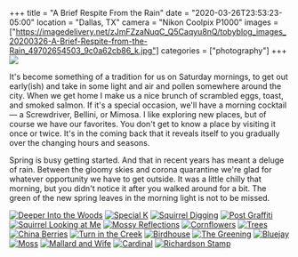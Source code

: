 +++
title = "A Brief Respite From the Rain"
date = "2020-03-26T23:53:23-05:00"
location = "Dallas, TX"
camera = "Nikon Coolpix P1000"
images = ["https://imagedelivery.net/zJmFZzaNuqC_Q5Caqyu8nQ/tobyblog_images_20200326-A-Brief-Respite-from-the-Rain_49702654503_9c0a62cb86_k.jpg"]
categories = ["photography"]
+++
![](https://imagedelivery.net/zJmFZzaNuqC_Q5Caqyu8nQ/tobyblog_images_20200326-A-Brief-Respite-from-the-Rain_49702654503_9c0a62cb86_k.jpg/fit=scale-down,w=780,sharpen=1,f=auto,q=0.9,slow-connection-quality=0.3)
<!--more-->
It's become something of a tradition for us on Saturday mornings, to get out early(ish) and take in some light and air and pollen somewhere around the city. When we get home I make us a nice brunch of scrambled eggs, toast, and smoked salmon. If it's a special occasion, we'll have a morning cocktail — a Screwdriver, Bellini, or Mimosa. I like exploring new places, but of course we have our favorites. You don't get to know a place by visiting it once or twice. It's in the coming back that it reveals itself to you gradually over the changing hours and seasons.

Spring is busy getting started. And that in recent years has meant a deluge of rain. Between the gloomy skies and corona quarantine we're glad for whatever opportunity we have to get outside. It was a little chilly that morning, but you didn't notice it after you walked around for a bit. The green of the new spring leaves in the morning light is not to be missed.

<div id="mygallery">
		<a class="swipebox" href="https://imagedelivery.net/zJmFZzaNuqC_Q5Caqyu8nQ/tobyblog_images_20200326-A-Brief-Respite-from-the-Rain_49703503227_88511659d0_k.jpg/fit=scale-down,w=1024,sharpen=1,f=auto,q=0.9,slow-connection-quality=0.3">
			    <img alt="Deeper Into the Woods" src="https://imagedelivery.net/zJmFZzaNuqC_Q5Caqyu8nQ/tobyblog_images_20200326-A-Brief-Respite-from-the-Rain_49703503227_88511659d0_k.jpg/fit=scale-down,w=365,sharpen=1,f=auto,q=0.9,slow-connection-quality=0.3"></a>
		<a class="swipebox" href="https://imagedelivery.net/zJmFZzaNuqC_Q5Caqyu8nQ/tobyblog_images_20200326-A-Brief-Respite-from-the-Rain_49703186591_8548cbd752_k.jpg/fit=scale-down,w=1024,sharpen=1,f=auto,q=0.9,slow-connection-quality=0.3">
			    <img alt="Special K" src="https://imagedelivery.net/zJmFZzaNuqC_Q5Caqyu8nQ/tobyblog_images_20200326-A-Brief-Respite-from-the-Rain_49703186591_8548cbd752_k.jpg/fit=scale-down,w=365,sharpen=1,f=auto,q=0.9,slow-connection-quality=0.3"></a>
		<a class="swipebox" href="https://imagedelivery.net/zJmFZzaNuqC_Q5Caqyu8nQ/tobyblog_images_20200326-A-Brief-Respite-from-the-Rain_49703502937_e84bf1742f_k.jpg/fit=scale-down,w=1024,sharpen=1,f=auto,q=0.9,slow-connection-quality=0.3">
			    <img alt="Squirrel Digging" src="https://imagedelivery.net/zJmFZzaNuqC_Q5Caqyu8nQ/tobyblog_images_20200326-A-Brief-Respite-from-the-Rain_49703502937_e84bf1742f_k.jpg/fit=scale-down,w=365,sharpen=1,f=auto,q=0.9,slow-connection-quality=0.3"></a>
		<a class="swipebox" href="https://imagedelivery.net/zJmFZzaNuqC_Q5Caqyu8nQ/tobyblog_images_20200326-A-Brief-Respite-from-the-Rain_49703187881_990b37ace7_k.jpg/fit=scale-down,w=1024,sharpen=1,f=auto,q=0.9,slow-connection-quality=0.3">
			    <img alt="Post Graffiti" src="https://imagedelivery.net/zJmFZzaNuqC_Q5Caqyu8nQ/tobyblog_images_20200326-A-Brief-Respite-from-the-Rain_49703187881_990b37ace7_k.jpg/fit=scale-down,w=365,sharpen=1,f=auto,q=0.9,slow-connection-quality=0.3"></a>
		<a class="swipebox" href="https://imagedelivery.net/zJmFZzaNuqC_Q5Caqyu8nQ/tobyblog_images_20200326-A-Brief-Respite-from-the-Rain_49702654503_9c0a62cb86_k.jpg/fit=scale-down,w=1024,sharpen=1,f=auto,q=0.9,slow-connection-quality=0.3">
			    <img alt="Squirrel Looking at Me" src="https://imagedelivery.net/zJmFZzaNuqC_Q5Caqyu8nQ/tobyblog_images_20200326-A-Brief-Respite-from-the-Rain_49702654503_9c0a62cb86_k.jpg/fit=scale-down,w=365,sharpen=1,f=auto,q=0.9,slow-connection-quality=0.3"></a>
		<a class="swipebox" href="https://imagedelivery.net/zJmFZzaNuqC_Q5Caqyu8nQ/tobyblog_images_20200326-A-Brief-Respite-from-the-Rain_49702655868_0f80bf0e4c_k.jpg/fit=scale-down,w=1024,sharpen=1,f=auto,q=0.9,slow-connection-quality=0.3">
			    <img alt="Mossy Reflections" src="https://imagedelivery.net/zJmFZzaNuqC_Q5Caqyu8nQ/tobyblog_images_20200326-A-Brief-Respite-from-the-Rain_49702655868_0f80bf0e4c_k.jpg/fit=scale-down,w=365,sharpen=1,f=auto,q=0.9,slow-connection-quality=0.3"></a>
		<a class="swipebox" href="https://imagedelivery.net/zJmFZzaNuqC_Q5Caqyu8nQ/tobyblog_images_20200326-A-Brief-Respite-from-the-Rain_49703188011_5b5e747ea5_k.jpg/fit=scale-down,w=1024,sharpen=1,f=auto,q=0.9,slow-connection-quality=0.3">
			    <img alt="Cornflowers" src="https://imagedelivery.net/zJmFZzaNuqC_Q5Caqyu8nQ/tobyblog_images_20200326-A-Brief-Respite-from-the-Rain_49703188011_5b5e747ea5_k.jpg/fit=scale-down,w=365,sharpen=1,f=auto,q=0.9,slow-connection-quality=0.3"></a>
		<a class="swipebox" href="https://imagedelivery.net/zJmFZzaNuqC_Q5Caqyu8nQ/tobyblog_images_20200326-A-Brief-Respite-from-the-Rain_49702654628_3fc4775822_k.jpg/fit=scale-down,w=1024,sharpen=1,f=auto,q=0.9,slow-connection-quality=0.3">
			    <img alt="Trees" src="https://imagedelivery.net/zJmFZzaNuqC_Q5Caqyu8nQ/tobyblog_images_20200326-A-Brief-Respite-from-the-Rain_49702654628_3fc4775822_k.jpg/fit=scale-down,w=365,sharpen=1,f=auto,q=0.9,slow-connection-quality=0.3"></a>
		<a class="swipebox" href="https://imagedelivery.net/zJmFZzaNuqC_Q5Caqyu8nQ/tobyblog_images_20200326-A-Brief-Respite-from-the-Rain_49702654228_02ac4a34ad_k.jpg/fit=scale-down,w=1024,sharpen=1,f=auto,q=0.9,slow-connection-quality=0.3">
			    <img alt="China Berries" src="https://imagedelivery.net/zJmFZzaNuqC_Q5Caqyu8nQ/tobyblog_images_20200326-A-Brief-Respite-from-the-Rain_49702654228_02ac4a34ad_k.jpg/fit=scale-down,w=365,sharpen=1,f=auto,q=0.9,slow-connection-quality=0.3"></a>
		<a class="swipebox" href="https://imagedelivery.net/zJmFZzaNuqC_Q5Caqyu8nQ/tobyblog_images_20200326-A-Brief-Respite-from-the-Rain_49703503982_090f015dfd_k.jpg/fit=scale-down,w=1024,sharpen=1,f=auto,q=0.9,slow-connection-quality=0.3">
			    <img alt="Turn in the Creek" src="https://imagedelivery.net/zJmFZzaNuqC_Q5Caqyu8nQ/tobyblog_images_20200326-A-Brief-Respite-from-the-Rain_49703503982_090f015dfd_k.jpg/fit=scale-down,w=365,sharpen=1,f=auto,q=0.9,slow-connection-quality=0.3"></a>
		<a class="swipebox" href="https://imagedelivery.net/zJmFZzaNuqC_Q5Caqyu8nQ/tobyblog_images_20200326-A-Brief-Respite-from-the-Rain_49703504022_fa67fc6c6b_k.jpg/fit=scale-down,w=1024,sharpen=1,f=auto,q=0.9,slow-connection-quality=0.3">
			    <img alt="Birdhouse" src="https://imagedelivery.net/zJmFZzaNuqC_Q5Caqyu8nQ/tobyblog_images_20200326-A-Brief-Respite-from-the-Rain_49703504022_fa67fc6c6b_k.jpg/fit=scale-down,w=365,sharpen=1,f=auto,q=0.9,slow-connection-quality=0.3"></a>
		<a class="swipebox" href="https://imagedelivery.net/zJmFZzaNuqC_Q5Caqyu8nQ/tobyblog_images_20200326-A-Brief-Respite-from-the-Rain_49703187681_7cc60e3f8a_k.jpg/fit=scale-down,w=1024,sharpen=1,f=auto,q=0.9,slow-connection-quality=0.3">
			    <img alt="The Greening" src="https://imagedelivery.net/zJmFZzaNuqC_Q5Caqyu8nQ/tobyblog_images_20200326-A-Brief-Respite-from-the-Rain_49703187681_7cc60e3f8a_k.jpg/fit=scale-down,w=365,sharpen=1,f=auto,q=0.9,slow-connection-quality=0.3"></a>
		<a class="swipebox" href="https://imagedelivery.net/zJmFZzaNuqC_Q5Caqyu8nQ/tobyblog_images_20200326-A-Brief-Respite-from-the-Rain_49703186641_a85bc22eaf_k.jpg/fit=scale-down,w=1024,sharpen=1,f=auto,q=0.9,slow-connection-quality=0.3">
			    <img alt="Bluejay" src="https://imagedelivery.net/zJmFZzaNuqC_Q5Caqyu8nQ/tobyblog_images_20200326-A-Brief-Respite-from-the-Rain_49703186641_a85bc22eaf_k.jpg/fit=scale-down,w=365,sharpen=1,f=auto,q=0.9,slow-connection-quality=0.3"></a>
		<a class="swipebox" href="https://imagedelivery.net/zJmFZzaNuqC_Q5Caqyu8nQ/tobyblog_images_20200326-A-Brief-Respite-from-the-Rain_49702655483_c557e87bfd_k.jpg/fit=scale-down,w=1024,sharpen=1,f=auto,q=0.9,slow-connection-quality=0.3">
			    <img alt="Moss" src="https://imagedelivery.net/zJmFZzaNuqC_Q5Caqyu8nQ/tobyblog_images_20200326-A-Brief-Respite-from-the-Rain_49702655483_c557e87bfd_k.jpg/fit=scale-down,w=365,sharpen=1,f=auto,q=0.9,slow-connection-quality=0.3"></a>
		<a class="swipebox" href="https://imagedelivery.net/zJmFZzaNuqC_Q5Caqyu8nQ/tobyblog_images_20200326-A-Brief-Respite-from-the-Rain_49702654813_4eb466dadf_k.jpg/fit=scale-down,w=1024,sharpen=1,f=auto,q=0.9,slow-connection-quality=0.3">
			    <img alt="Mallard and Wife" src="https://imagedelivery.net/zJmFZzaNuqC_Q5Caqyu8nQ/tobyblog_images_20200326-A-Brief-Respite-from-the-Rain_49702654813_4eb466dadf_k.jpg/fit=scale-down,w=365,sharpen=1,f=auto,q=0.9,slow-connection-quality=0.3"></a>
		<a class="swipebox" href="https://imagedelivery.net/zJmFZzaNuqC_Q5Caqyu8nQ/tobyblog_images_20200326-A-Brief-Respite-from-the-Rain_49703503117_bfa117cd83_k.jpg/fit=scale-down,w=1024,sharpen=1,f=auto,q=0.9,slow-connection-quality=0.3">
			    <img alt="Cardinal" src="https://imagedelivery.net/zJmFZzaNuqC_Q5Caqyu8nQ/tobyblog_images_20200326-A-Brief-Respite-from-the-Rain_49703503117_bfa117cd83_k.jpg/fit=scale-down,w=365,sharpen=1,f=auto,q=0.9,slow-connection-quality=0.3"></a>
		<a class="swipebox" href="https://imagedelivery.net/zJmFZzaNuqC_Q5Caqyu8nQ/tobyblog_images_20200326-A-Brief-Respite-from-the-Rain_49703188136_5e23f8804a_k.jpg/fit=scale-down,w=1024,sharpen=1,f=auto,q=0.9,slow-connection-quality=0.3">
			    <img alt="Richardson Stamp" src="https://imagedelivery.net/zJmFZzaNuqC_Q5Caqyu8nQ/tobyblog_images_20200326-A-Brief-Respite-from-the-Rain_49703188136_5e23f8804a_k.jpg/fit=scale-down,w=365,sharpen=1,f=auto,q=0.9,slow-connection-quality=0.3"></a>
</div>
